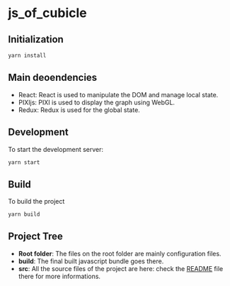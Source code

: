 # js_of_cubicle

## Initialization

```bash
yarn install
```

## Main deoendencies

* React: React is used to manipulate the DOM and manage local state.
* PIXIjs: PIXI is used to display the graph using WebGL.
* Redux: Redux is used for the global state.

## Development

To start the development server:

```bash
yarn start
```

## Build

To build the project

```bash
yarn build
```

## Project Tree

* **Root folder**: The files on the root folder are mainly configuration files.
* **build**: The final built javascript bundle goes there.
* **src**: All the source files of the project are here: check the [README](src/README.MD) file there for more informations.
